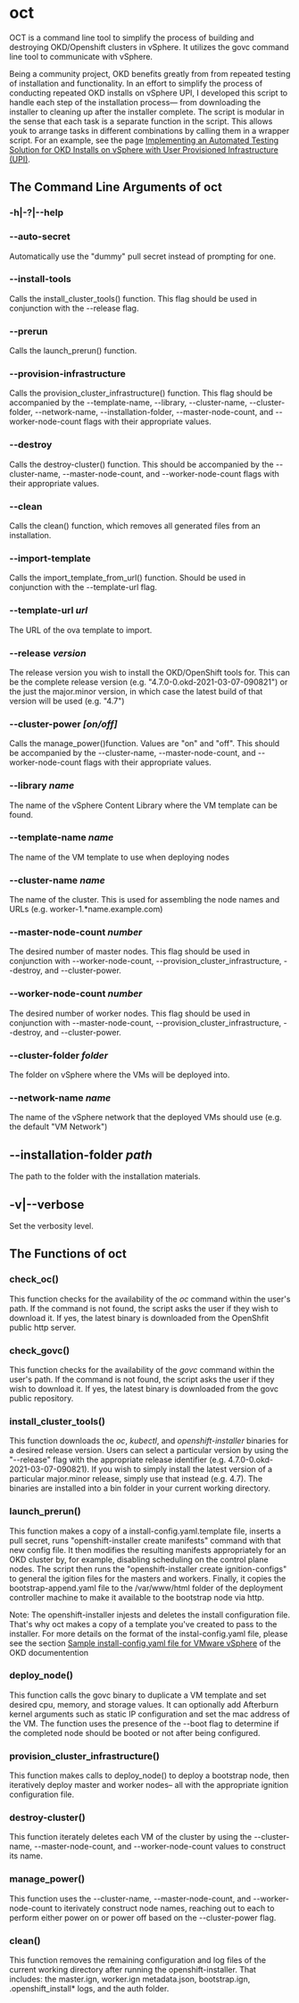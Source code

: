 # oct
OCT is a command line tool to simplify the process of building and destroying OKD/Openshift clusters in vSphere. It utilizes the govc command line tool to communicate with vSphere. 

Being a community project, OKD benefits greatly from from repeated testing of installation and functionality. In an effort to simplify the process of conducting repeated OKD installs on vSphere UPI, I developed this script to handle each step of the installation process— from downloading the installer to cleaning up after the installer complete. The script is modular in the sense that each task is a separate function in the script. This allows youk to arrange tasks in different combinations by calling them in a wrapper script. For an example, see the page [Implementing an Automated Testing Solution for OKD Installs on vSphere with User Provisioned Infrastructure (UPI)](https://github.com/JaimeMagiera/oct/blob/master/automated-installation.md).

## The Command Line Arguments of oct
### -h|-\?|--help

### --auto-secret

  Automatically use the "dummy" pull secret instead of prompting for one.

### --install-tools

  Calls the install_cluster_tools() function. This flag should be used in conjunction with the --release flag.

### --prerun 

  Calls the launch_prerun() function. 

### --provision-infrastructure

  Calls the provision_cluster_infrastructure() function. This flag should be accompanied by the --template-name, --library, --cluster-name, --cluster-folder, --network-name, --installation-folder, --master-node-count, and --worker-node-count flags with their appropriate values.

### --destroy

  Calls the destroy-cluster() function. This should be accompanied by the --cluster-name, --master-node-count, and --worker-node-count flags with their appropriate values.

### --clean

  Calls the clean() function, which removes all generated files from an installation.
  
### --import-template 

  Calls the import_template_from_url() function. Should be used in conjunction with the --template-url flag.
  
### --template-url *url*

  The URL of the ova template to import.
  
### --release *version*
  The release version you wish to install the OKD/OpenShift tools for. This can be the complete release version (e.g. "4.7.0-0.okd-2021-03-07-090821") or the just the major.minor version, in which case the latest build of that version will be used (e.g. "4.7")
  
### --cluster-power *[on/off]*

  Calls the manage_power()function. Values are "on" and "off". This should be accompanied by the --cluster-name, --master-node-count, and --worker-node-count flags with their appropriate values.

### --library *name*

  The name of the vSphere Content Library where the VM template can be found.

### --template-name *name*

  The name of the VM template to use when deploying nodes

### --cluster-name *name* 

  The name of the cluster. This is used for assembling the node names and URLs (e.g. worker-1.*name.example.com)
  
### --master-node-count *number*

  The desired number of master nodes. This flag should be used in conjunction with --worker-node-count, --provision_cluster_infrastructure, --destroy, and --cluster-power.

### --worker-node-count *number* 

  The desired number of worker nodes. This flag should be used in conjunction with --master-node-count, --provision_cluster_infrastructure, --destroy, and --cluster-power. 

### --cluster-folder *folder*

  The folder on vSphere where the VMs will be deployed into. 

### --network-name *name*

  The name of the vSphere network that the deployed VMs should use (e.g. the default "VM Network")

## --installation-folder *path*

  The path to the folder with the installation materials. 

## -v|--verbose 

  Set the verbosity level.

## The Functions of oct

### check_oc()

This function checks for the availability of the *oc* command within the user's path. If the command is not found, the script asks the user if they wish to download it. If yes, the latest binary is downloaded from the OpenShfit public http server.

### check_govc()

This function checks for the availability of the *govc* command within the user's path. If the command is not found, the script asks the user if they wish to download it. If yes, the latest binary is downloaded from the govc public repository.

### install_cluster_tools()

This function downloads the *oc*, *kubectl*, and *openshift-installer* binaries for a desired release version. Users can select a particular version by using the "--release" flag with the appropriate release identifier (e.g. 4.7.0-0.okd-2021-03-07-090821). If you wish to simply install the latest version of a particular major.minor release, simply use that instead (e.g. 4.7). The binaries are installed into a bin folder in your current working directory. 

### launch_prerun()

This function makes a copy of a install-config.yaml.template file, inserts a pull secret, runs "openshift-installer create manifests" command with that new config file. It then modifies the resulting manifests appropriately for an OKD cluster by, for example, disabling scheduling on the control plane nodes. The script then runs the "openshift-installer create ignition-configs" to general the igition files for the masters and workers. Finally, it copies the bootstrap-append.yaml file to the /var/www/html folder of the deployment controller machine to make it available to the bootstrap node via http. 

Note: The openshift-installer injests and deletes the install configuration file. That's why oct makes a copy of a template you've created to pass to the installer. For more details on the format of the instal-config.yaml file, please see the section [Sample install-config.yaml file for VMware vSphere](https://docs.okd.io/latest/installing/installing_vsphere/installing-vsphere.html#installation-vsphere-config-yaml_installing-vsphere) of the OKD documentention

### deploy_node()

This function calls the govc binary to duplicate a VM template and set desired cpu, memory, and storage values. It can optionally add Afterburn kernel arguments such as static IP configuration and set the mac address of the VM. The function uses the presence of the --boot flag to determine if the completed node should be booted or not after being configured. 

### provision_cluster_infrastructure()

This function makes calls to deploy_node() to deploy a bootstrap node, then iteratively deploy master and worker nodes– all with the appropriate ignition configuration file. 

### destroy-cluster()

This function iterately deletes each VM of the cluster by using the --cluster-name, --master-node-count, and --worker-node-count values to construct its name. 

### manage_power()

This function uses the --cluster-name, --master-node-count, and --worker-node-count to iterivately construct node names, reaching out to each to perform either power on or power off based on the --cluster-power flag. 

### clean()

This function removes the remaining configuration and log files of the current working directory after running the openshift-installer. That includes: the master.ign, worker.ign metadata.json, bootstrap.ign, .openshift_install* logs, and the auth folder. 
